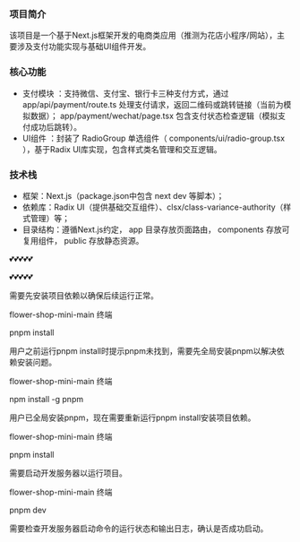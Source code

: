 ### 项目简介
该项目是一个基于Next.js框架开发的电商类应用（推测为花店小程序/网站），主要涉及支付功能实现与基础UI组件开发。

### 核心功能
- 支付模块 ：支持微信、支付宝、银行卡三种支付方式，通过 app/api/payment/route.ts 处理支付请求，返回二维码或跳转链接（当前为模拟数据）； app/payment/wechat/page.tsx 包含支付状态检查逻辑（模拟支付成功后跳转）。
- UI组件 ：封装了 RadioGroup 单选组件（ components/ui/radio-group.tsx ），基于Radix UI库实现，包含样式类名管理和交互逻辑。
### 技术栈
- 框架：Next.js（package.json中包含 next dev 等脚本）；
- 依赖库：Radix UI（提供基础交互组件）、clsx/class-variance-authority（样式管理）等；
- 目录结构：遵循Next.js约定， app 目录存放页面路由， components 存放可复用组件， public 存放静态资源。

💕💕💕💕💕

💕💕💕💕💕

需要先安装项目依赖以确保后续运行正常。

flower-shop-mini-main 终端

pnpm install

用户之前运行pnpm install时提示pnpm未找到，需要先全局安装pnpm以解决依赖安装问题。

flower-shop-mini-main 终端

npm install -g pnpm

用户已全局安装pnpm，现在需要重新运行pnpm install安装项目依赖。

flower-shop-mini-main 终端

pnpm install

需要启动开发服务器以运行项目。

flower-shop-mini-main 终端

pnpm dev

需要检查开发服务器启动命令的运行状态和输出日志，确认是否成功启动。
